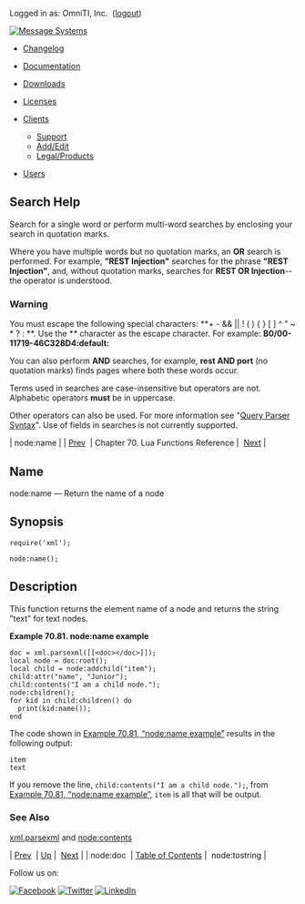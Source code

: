 Logged in as: OmniTI, Inc.  ([logout](https://support.messagesystems.com/logout.php))

[![Message Systems](https://support.messagesystems.com/images/ms-white205.png)](https://support.messagesystems.com/start.php) 

*   [Changelog](https://support.messagesystems.com/start.php?show=changelog)
*   [Documentation](https://support.messagesystems.com/docs/)
*   [Downloads](https://support.messagesystems.com/start.php)

*   [Licenses](https://support.messagesystems.com/license_summary.php)
*   <a href="">Clients</a>
    *   [Support](https://support.messagesystems.com/cs.php)
    *   [Add/Edit](https://support.messagesystems.com/edit_client.php)
    *   [Legal/Products](https://support.messagesystems.com/edit_products.php)
*   [Users](https://support.messagesystems.com/edit_customer.php)

## Search Help

Search for a single word or perform multi-word searches by enclosing your search in quotation marks.

Where you have multiple words but no quotation marks, an **OR** search is performed. For example, **"REST Injection"** searches for the phrase **"REST Injection"**, and, without quotation marks, searches for **REST OR Injection**--the operator is understood.

### Warning

You must escape the following special characters: **+ - && || ! ( ) { } [ ] ^ " ~ * ? : \**. Use the **\** character as the escape character. For example: **B0/00-11719-46C328D4\:default\:**

You can also perform **AND** searches, for example, **rest AND port** (no quotation marks) finds pages where both these words occur.

Terms used in searches are case-insensitive but operators are not. Alphabetic operators **must** be in uppercase.

Other operators can also be used. For more information see "[Query Parser Syntax](https://lucene.apache.org/core/old_versioned_docs/versions/3_0_0/queryparsersyntax.html)". Use of fields in searches is not currently supported.

| node:name |
| [Prev](lua.ref.xml.node_doc.php)  | Chapter 70. Lua Functions Reference |  [Next](lua.ref.xml.node_tostring.php) |

<a name="lua.ref.xml.node_name"></a>
## Name

node:name — Return the name of a node

<a name="idp19463648"></a>
## Synopsis

`require('xml');`

`node:name();`

<a name="idp19466608"></a>
## Description

This function returns the element name of a node and returns the string "text" for text nodes.

<a name="lua.ref.xml.node_name.example"></a>

**Example 70.81. node:name example**

```
doc = xml.parsexml([[<doc></doc>]]);
local node = doc:root();
local child = node:addchild("item");
child:attr("name", "Junior");
child:contents("I am a child node.");
node:children();
for kid in child:children() do
  print(kid:name());
end
```

The code shown in [Example 70.81, “node:name example”](lua.ref.xml.node_name.php#lua.ref.xml.node_name.example "Example 70.81. node:name example") results in the following output:

```
item
text
```

If you remove the line, `child:contents("I am a child node.");`, from [Example 70.81, “node:name example”](lua.ref.xml.node_name.php#lua.ref.xml.node_name.example "Example 70.81. node:name example"), `item` is all that will be output.

<a name="idp19474144"></a>
### See Also

[xml.parsexml](lua.ref.xml.parsexml.php "xml.parsexml") and [node:contents](lua.ref.xml.node_contents.php "node:contents")

| [Prev](lua.ref.xml.node_doc.php)  | [Up](lua.function.details.php) |  [Next](lua.ref.xml.node_tostring.php) |
| node:doc  | [Table of Contents](index.php) |  node:tostring |

Follow us on:

[![Facebook](https://support.messagesystems.com/images/icon-facebook.png)](http://www.facebook.com/messagesystems) [![Twitter](https://support.messagesystems.com/images/icon-twitter.png)](http://twitter.com/#!/MessageSystems) [![LinkedIn](https://support.messagesystems.com/images/icon-linkedin.png)](http://www.linkedin.com/company/message-systems)